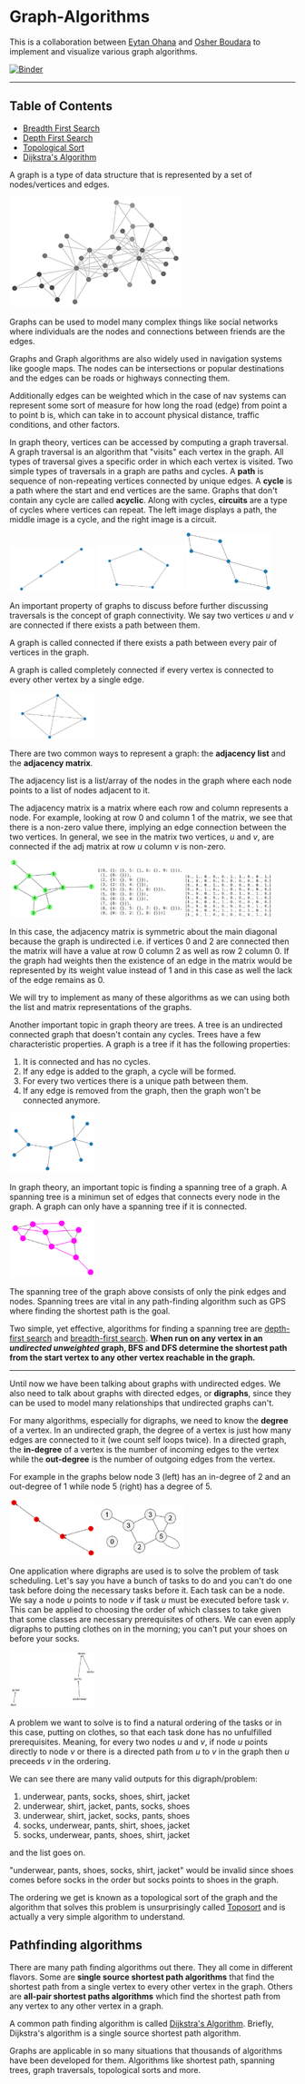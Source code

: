 # Graph-Algorithms

This is a collaboration between [Eytan Ohana](https://github.com/eytanohana/Graph-Algorithms) and [Osher Boudara](https://github.com/osherboudara99/Graph-Algorithms) to implement and visualize various graph algorithms.

[![Binder](https://mybinder.org/badge_logo.svg)](https://mybinder.org/v2/gh/eytanohana/Graph-Algorithms/HEAD)

---

## Table of Contents
- [Breadth First Search](BFS.ipynb)
- [Depth First Search](DFS.ipynb)
- [Topological Sort](Topo-Sort.ipynb)
- [Dijkstra's Algorithm](Dijkstras-Algo.ipynb)

A graph is a type of data structure that is represented by a set of nodes/vertices and edges. 

<img src="static/graph.png" width="60%"/>

Graphs can be used to model many complex things like social networks where individuals are the nodes and connections between friends are the edges. 

Graphs and Graph algorithms are also widely used in navigation systems like google maps. The nodes can be intersections or popular destinations and the edges can be roads or highways connecting them. 

Additionally edges can be weighted which in the case of nav systems can represent some sort of measure for how long the road (edge) from point a to point b is, which can take in to account physical distance, traffic conditions, and other factors.

In graph theory, vertices can be accessed by computing a graph traversal. A graph traversal is an algorithm that "visits" each vertex in the graph. All types of traversal gives a specific order in which each vertex is visited. Two simple types of traversals in a graph are paths and cycles. A __path__ is sequence of non-repeating vertices connected by unique edges. A __cycle__ is a path where the start and end vertices are the same. Graphs that don't contain any cycle are called __acyclic__. Along with cycles, __circuits__ are a type of cycles where vertices can repeat. The left image displays a path, the middle image is a cycle, and the right image is a circuit.

<p>
 <img src="static/path-graph.png" title="path" width="30%"/>
 <img src="static/cycle-graph.png" title="cycle" width="30%"/>
 <img src="static/circuit-graph.png" title="circuit" width="30%"/>
</p>


An important property of graphs to discuss before further discussing traversals is the concept of graph connectivity. We say two vertices *u* and *v* are connected if there exists a path between them.

A graph is called connected if there exists a path between every pair of vertices in the graph.

A graph is called completely connected if every vertex is connected to every other vertex by a single edge.

<img src="static/complete-graph.png" width="30%"/>

There are two common ways to represent a graph: the __adjacency list__ and the __adjacency matrix__.

The adjacency list is a list/array of the nodes in the graph where each node points to a list of nodes adjacent to it.

The adjacency matrix is a matrix where each row and column represents a node. For example, looking at row 0 and column 1 of the matrix, we see that there is a non-zero value there, implying an edge connection between the two vertices. In general, we see in the matrix two vertices, *u* and *v*, are connected if the adj matrix at row *u* column *v* is non-zero. 

<p>
    <img src="static/adj-graph.png" width="30%"/>
    <img src="static/adj-list.png" width="30%"/>
    <img src="static/adj-matrix.png" width="30%"/>
</p>

In this case, the adjacency matrix is symmetric about the main diagonal because the graph is undirected i.e. if vertices 0 and 2 are connected then the matrix will have a value at row 0 column 2 as well as row 2 column 0. If the graph had weights then the existence of an edge in the matrix would be represented by its weight value instead of 1 and in this case as well the lack of the edge remains as 0.

We will try to implement as many of these algorithms as we can using both the list and matrix representations of the graphs.

Another important topic in graph theory are trees. A tree is an undirected connected graph that doesn't contain any cycles. Trees have a few characteristic properties. A graph is a tree if it has the following properties:

1. It is connected and has no cycles.
1. If any edge is added to the graph, a cycle will be formed.
1. For every two vertices there is a unique path between them.
1. If any edge is removed from the graph, then the graph won't be connected anymore.

<img src="static/simple-tree.png" width="30%"/>

In graph theory, an important topic is finding a spanning tree of a graph. A spanning tree is a minimun set of edges that connects every node in the graph. A graph can only have a spanning tree if it is connected. 

<img src="static/tree-graph.png" width="30%"/>

The spanning tree of the graph above consists of only the pink edges and nodes. Spanning trees are vital in any path-finding algorithm such as GPS where finding the shortest path is the goal.

Two simple, yet effective, algorithms for finding a spanning tree are [depth-first search](DFS.ipynb) and [breadth-first search](BFS.ipynb). __When run on any vertex in an *undirected unweighted* graph, BFS and DFS determine the shortest path from the start vertex to any other vertex reachable in the graph.__ 

---

Until now we have been talking about graphs with undirected edges. We also need to talk about graphs with directed edges, or __digraphs__, since they can be used to model many relationships that undirected graphs can't. 

For many algorithms, especially for digraphs, we need to know the __degree__ of a vertex. In an undirected graph, the degree of a vertex is just how many edges are connected to it (we count self loops twice). In a directed graph, the __in-degree__ of a vertex is the number of incoming edges to the vertex while the __out-degree__ is the number of outgoing edges from the vertex.

For example in the graphs below node 3 (left) has an in-degree of 2 and an out-degree of 1 while node 5 (right) has a degree of 5.

<p>
<img src="static/digraph.png" width="30%"/>
<img src="static/selfloop.png" width="30%"/>
</p>

One application where digraphs are used is to solve the problem of task scheduling. Let's say you have a bunch of tasks to do and you can't do one task before doing the necessary tasks before it. Each task can be a node. We say a node *u* points to node *v* if task *u* must be executed before task *v*. This can be applied to choosing the order of which classes to take given that some classes are necessary prerequisites of others. We can even apply digraphs to putting clothes on in the morning; you can't put your shoes on before your socks.

<img src="static/clothing-topo.png" width="30%"/>

A problem we want to solve is to find a natural ordering of the tasks or in this case, putting on clothes, so that each task done has no unfulfilled prerequisites. Meaning, for every two nodes *u* and *v*, if node *u* points directly to node *v* or there is a directed path from *u* to *v* in the graph then *u* preceeds *v* in the ordering.

We can see there are many valid outputs for this digraph/problem:
1. underwear, pants, socks, shoes, shirt, jacket
1. underwear, shirt, jacket, pants, socks, shoes
1. underwear, shirt, jacket, socks, pants, shoes
1. socks, underwear, pants, shirt, shoes, jacket
1. socks, underwear, pants, shoes, shirt, jacket

and the list goes on.

"underwear, pants, shoes, socks, shirt, jacket" would be invalid since shoes comes before socks in the order but socks points to shoes in the graph.

The ordering we get is known as a topological sort of the graph and the algorithm that solves this problem is unsurprisingly called [Toposort](Topo-Sort.ipynb) and is actually a very simple algorithm to understand.

## Pathfinding algorithms

There are many path finding algorithms out there. They all come in different flavors. Some are __single source shortest path algorithms__ that find the shortest path from a single vertex to every other vertex in the graph. Others are __all-pair shortest paths algorithms__ which find the shortest path from any vertex to any other vertex in a graph.

A common path finding algorithm is called [Dijkstra's Algorithm](Dijkstras-Algo.ipynb). Briefly, Dijkstra's algorithm is a single source shortest path algorithm.

Graphs are applicable in so many situations that thousands of algorithms have been developed for them. Algorithms like shortest path, spanning trees, graph traversals, topological sorts and more. 
